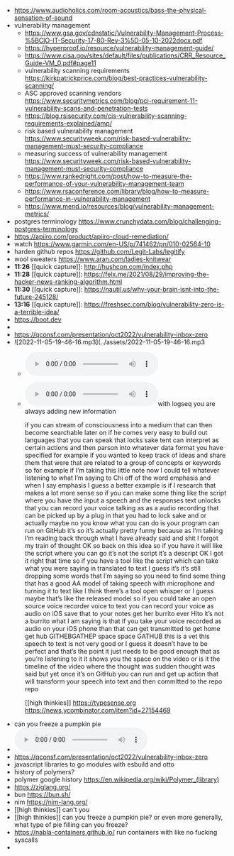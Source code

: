 - https://www.audioholics.com/room-acoustics/bass-the-physical-sensation-of-sound
- vulnerability management
	- https://www.gsa.gov/cdnstatic/Vulnerability-Management-Process-%5BCIO-IT-Security-17-80-Rev-3%5D-05-10-2022docx.pdf
	- https://hyperproof.io/resource/vulnerability-management-guide/
	- https://www.cisa.gov/sites/default/files/publications/CRR_Resource_Guide-VM_0.pdf#page11
	- vulnerability scanning requirements https://kirkpatrickprice.com/blog/best-practices-vulnerability-scanning/
	- ASC approved scanning vendors https://www.securitymetrics.com/blog/pci-requirement-11-vulnerability-scans-and-penetration-tests
	- https://blog.rsisecurity.com/cis-vulnerability-scanning-requirements-explained/amp/
	- risk based vulnerability management https://www.securityweek.com/risk-based-vulnerability-management-must-security-compliance
	- measuring success of vulnerability management https://www.securityweek.com/risk-based-vulnerability-management-must-security-compliance
	- https://www.rankedright.com/post/how-to-measure-the-performance-of-your-vulnerability-management-team
	- https://www.rsaconference.com/library/blog/how-to-measure-performance-in-vulnerability-management
	- https://www.mend.io/resources/blog/vulnerability-management-metrics/
- postgres terminology https://www.crunchydata.com/blog/challenging-postgres-terminology
- https://apiiro.com/product/apiiro-cloud-remediation/
- watch https://www.garmin.com/en-US/p/741462/pn/010-02564-10
- harden github repos https://github.com/Legit-Labs/legitify
- wool sweaters https://www.aran.com/ladies-knitwear
- **11:26** [[quick capture]]:  http://hushcon.com/index.php
- **11:28** [[quick capture]]:  https://felx.me/2021/08/29/improving-the-hacker-news-ranking-algorithm.html
- **11:30** [[quick capture]]:  https://nautil.us/why-your-brain-isnt-into-the-future-245128/
- **13:16** [[quick capture]]:  https://freshsec.com/blog/vulnerability-zero-is-a-terrible-idea/
- https://boot.dev
-
- https://qconsf.com/presentation/oct2022/vulnerability-inbox-zero
- ![2022-11-05-19-46-16.mp3](../assets/2022-11-05-19-46-16.mp3
	- ![2022-11-05-20-20-10.mp3](../assets/2022-11-05-20-20-10.mp3)
	- ![2022-11-05-20-18-31.mp3](../assets/2022-11-05-20-18-31.mp3)with logseq you are always adding new information
	  
	  if you can stream of consciousness into a medium that can then become searchable later on if he comes very easy to build out languages that you can speak that locks sake tent can interpret as certain actions and then parson into whatever data format you have specified for example if you wanted to keep track of ideas and share them that were that are related to a group of concepts or keywords so for example if I’m taking this little note now I could tell whatever listening to what I’m saying to Chi off of the word emphasis and when I say emphasis I guess a better example is if I research that makes a lot more sense so if you can make some thing like the script where you have the input a speech and the responses text unlocks that you can record your voice talking as as a audio recording that can be picked up by a plug in that you had to lock sake and or actually maybe no you know what you can do is your program can run on GitHub it’s so it’s actually pretty funny because as I’m talking I’m reading back through what I have already said and shit I forgot my train of thought OK so back on this idea so if you have it will like the script where you can go it’s not the script it’s a descript  OK I got it right that time so if you have a tool like the script which can take what you were saying in translated to text I guess it’s it’s still dropping some words that I’m saying so you need to find some thing that has a good AA model of taking speech with microphone and turning it to text like I think there’s a tool open whisper or I guess maybe that’s like the released model so if you could take an open source voice recorder voice to text you can record your voice as audio on iOS save that to your notes get her burrito ever Hito it’s not a burrito what I am saying is that if you take your voice recorded as audio on your iOS phone than that can get transmitted to get home get hub GITHEBGATHEP space space GATHUB this is a vet this speech to text is not very good or I guess it doesn’t have to be perfect and that’s the point it just needs to be good enough that as you’re listening to it it shows you the space on the video or is it the timeline of the video where the thought was sudden thought was said but yet once it’s on GitHub you can run and get up action that will transform your speech into text and then committed to the repo repo
	  
	  [[high thinkies]] https://typesense.org https://news.ycombinator.com/item?id=27154469
- can you freeze a pumpkin pie
- ![2022-11-05-20-30-13.mp3](../assets/2022-11-05-20-30-13.mp3)
- https://qconsf.com/presentation/oct2022/vulnerability-inbox-zero
- javascript libraries to go modules with esbuild and otto
- history of polymers?
- polymer google history https://en.wikipedia.org/wiki/Polymer_(library)
- https://ziglang.org/
- bun https://bun.sh/
- nim https://nim-lang.org/
- [[high thinkies]] can't you
- [[high thinkies]] can you freeze a pumpkin pie? or even more generally, what type of pie filling can you freeze?
- https://nabla-containers.github.io/ run containers with like no fucking syscalls
-